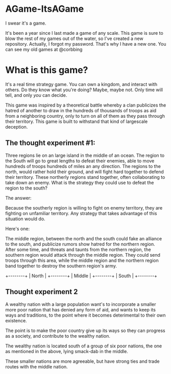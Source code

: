 # AGame-ItsAGame
I swear it's a game.

It's been a year since I last made a game of any scale. This game is sure to blow the rest of my games out of the water, so I've created a new repository. Actually, I forgot my password. That's why I have a new one. You can see my old games at @corbbing

# What is this game?

It's a real time strategy game. You can own a kingdom, and interact with others. Do they know what you're doing? Maybe, maybe not. Only time will tell, and only _you_ can decide.

This game was inspired by a theoretical battle whereby a clan publicizes the hatred of another to draw in the hundreds of thousands of troops as aid from a neighboring country, only to turn on all of them as they pass through their territory. This game is built to withstand that kind of largescale deception.

## The thought experiment #1:

Three regions lie on an large island in the middle of an ocean. The region to the South will go to great lengths to defeat their enemies, able to move hundreds of troops hundreds of miles an any direction. The regions to the north, would rather hold their ground, and will fight hard together to defend their territory. These northerly regions stand together, often collaborating to take down an enemy. What is the strategy they could use to defeat the region to the south?

The answer:

Because the southerly region is willing to fight on enemy territory, they are fighting on unfamiliar territory. Any strategy that takes advantage of this situation would do.

Here's one:

The middle region, between the north and the south could fake an alliance to the south, and publicize rumors show hatred for the northern region. After some time, and threats and taunts from the northern region, the southern region would attack through the middle region. They could send troops through this area, while the middle region and the northern region band together to destroy the southern region's army.

+--------+
| North  |
+--------+
| Middle |
+--------+
|  South |
+--------+

## Thought experiment 2

A wealthy nation with a large population want's to incorporate a smaller more poor nation that has denied any form of aid, and wants to keep its ways and traditions, to the point where it becomes deterimental to their own existence.

The point is to make the poor country give up its ways so they can progress as a society, and contribute to the wealthy nation.

The wealthy nation is located south of a group of six poor nations, the one as mentioned in the above, lying smack-dab in the middle. 

These smaller nations are more agreeable, but have strong ties and trade routes with the middle nation.


